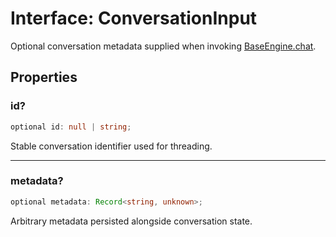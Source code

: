 # Interface: ConversationInput

Optional conversation metadata supplied when invoking [BaseEngine.chat](Class.BaseEngine.md#chat).

## Properties

### id?

```ts
optional id: null | string;
```

Stable conversation identifier used for threading.

***

### metadata?

```ts
optional metadata: Record<string, unknown>;
```

Arbitrary metadata persisted alongside conversation state.
